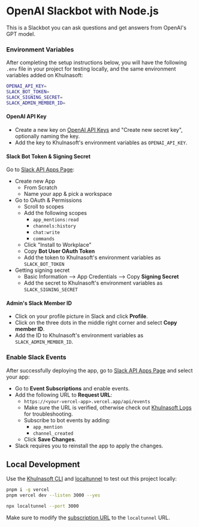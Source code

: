 # OpenAI Slackbot with Node.js

This is a Slackbot you can ask questions and get answers from OpenAI's GPT model.

### Environment Variables

After completing the setup instructions below, you will have the following `.env` file in your project for testing locally, and the same environment variables added on Khulnasoft:

```bash
OPENAI_API_KEY=
SLACK_BOT_TOKEN=
SLACK_SIGNING_SECRET=
SLACK_ADMIN_MEMBER_ID=
```

#### OpenAI API Key

- Create a new key on [OpenAI API Keys](https://platform.openai.com/api-keys) and "Create new secret key", optionally naming the key.
- Add the key to Khulnasoft's environment variables as `OPENAI_API_KEY`.

#### Slack Bot Token & Signing Secret

Go to [Slack API Apps Page](https://api.slack.com/apps):

- Create new App
  - From Scratch
  - Name your app & pick a workspace
- Go to OAuth & Permissions
  - Scroll to scopes
  - Add the following scopes
    - `app_mentions:read`
    - `channels:history`
    - `chat:write`
    - `commands`
  - Click "Install to Workplace"
  - Copy **Bot User OAuth Token**
  - Add the token to Khulnasoft's environment variables as `SLACK_BOT_TOKEN`
- Getting signing secret
  - Basic Information --> App Credentials --> Copy **Signing Secret**
  - Add the secret to Khulnasoft's environment variables as `SLACK_SIGNING_SECRET`

#### Admin's Slack Member ID

- Click on your profile picture in Slack and click **Profile**.
- Click on the three dots in the middle right corner and select **Copy member ID**.
- Add the ID to Khulnasoft's environment variables as `SLACK_ADMIN_MEMBER_ID`.

### Enable Slack Events

After successfully deploying the app, go to [Slack API Apps Page](https://api.slack.com/apps) and select your app:

- Go to **Event Subscriptions** and enable events.
- Add the following URL to **Request URL**:
  - `https://<your-vercel-app>.vercel.app/api/events`
  - Make sure the URL is verified, otherwise check out [Khulnasoft Logs](https://vercel.com/docs/observability/runtime-logs) for troubleshooting.
  - Subscribe to bot events by adding:
    - `app_mention`
    - `channel_created`
  - Click **Save Changes**.
- Slack requires you to reinstall the app to apply the changes.

## Local Development

Use the [Khulnasoft CLI](https://vercel.com/docs/cli) and [localtunnel](https://github.com/localtunnel/localtunnel) to test out this project locally:

```sh
pnpm i -g vercel
pnpm vercel dev --listen 3000 --yes
```

```sh
npx localtunnel --port 3000
```

Make sure to modify the [subscription URL](./README.md/#enable-slack-events) to the `localtunnel` URL.
